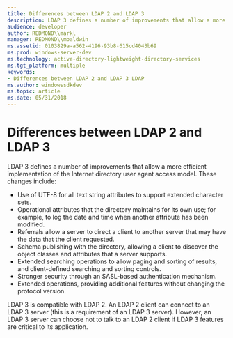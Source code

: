 ```yaml
---
title: Differences between LDAP 2 and LDAP 3
description: LDAP 3 defines a number of improvements that allow a more efficient implementation of the Internet directory user agent access model.
audience: developer
author: REDMOND\\markl
manager: REDMOND\\mbaldwin
ms.assetid: 0103829a-a562-4196-93b8-615cd4043b69
ms.prod: windows-server-dev
ms.technology: active-directory-lightweight-directory-services
ms.tgt_platform: multiple
keywords:
- Differences between LDAP 2 and LDAP 3 LDAP
ms.author: windowssdkdev
ms.topic: article
ms.date: 05/31/2018
---
```


# Differences between LDAP 2 and LDAP 3

LDAP 3 defines a number of improvements that allow a more efficient implementation of the Internet directory user agent access model. These changes include:

-   Use of UTF-8 for all text string attributes to support extended character sets.
-   Operational attributes that the directory maintains for its own use; for example, to log the date and time when another attribute has been modified.
-   Referrals allow a server to direct a client to another server that may have the data that the client requested.
-   Schema publishing with the directory, allowing a client to discover the object classes and attributes that a server supports.
-   Extended searching operations to allow paging and sorting of results, and client-defined searching and sorting controls.
-   Stronger security through an SASL-based authentication mechanism.
-   Extended operations, providing additional features without changing the protocol version.

LDAP 3 is compatible with LDAP 2. An LDAP 2 client can connect to an LDAP 3 server (this is a requirement of an LDAP 3 server). However, an LDAP 3 server can choose not to talk to an LDAP 2 client if LDAP 3 features are critical to its application.

 

 





